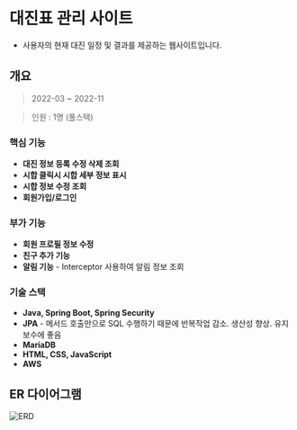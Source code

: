 # 대진표 관리 사이트
- 사용자의 현재 대진 일정 및 결과를 제공하는 웹사이트입니다.

## 개요
> 2022-03 ~ 2022-11

> 인원 : 1명 (풀스택)

### 핵심 기능
* **대진 정보 등록 수정 삭제 조회**
* **시합 클릭시 시합 세부 정보 표시**
* **시합 정보 수정 조회**
* **회원가입/로그인**

### 부가 기능
* **회원 프로필 정보 수정**
* **친구 추가 기능**
* **알림 기능** - Interceptor 사용하여 알림 정보 조회

### 기술 스택
- **Java, Spring Boot, Spring Security**
- **JPA** - 메서드 호출만으로 SQL 수행하기 때문에 반복작업 감소. 생산성 향상. 유지보수에 좋음
- **MariaDB**
- **HTML, CSS, JavaScript**
- **AWS**

## ER 다이어그램
![ERD](https://github.com/gudrb4869/draw-webapp/assets/93168480/e0de7c30-dd6b-4408-8d0d-26607b30cb49)
